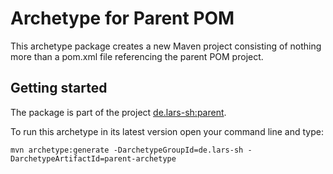 # Archetype for Parent POM
This archetype package creates a new Maven project consisting of nothing more than a pom.xml file referencing the parent POM project.

## Getting started
The package is part of the project [de.lars-sh:parent](../README.md).

To run this archetype in its latest version open your command line and type:

	mvn archetype:generate -DarchetypeGroupId=de.lars-sh -DarchetypeArtifactId=parent-archetype